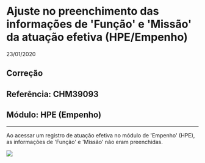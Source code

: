 # Ajuste no preenchimento das informações de 'Função' e 'Missão' da atuação efetiva (HPE/Empenho)
23/01/2020
## Correção
## Referência: CHM39093
## Módulo: HPE (Empenho)
***

Ao acessar um registro de atuação efetiva no módulo de 'Empenho' (HPE), as informações de 'Função' e 'Missão' não eram preenchidas.

![]([PATH_IMG]/CHM39093_resumo.png)

